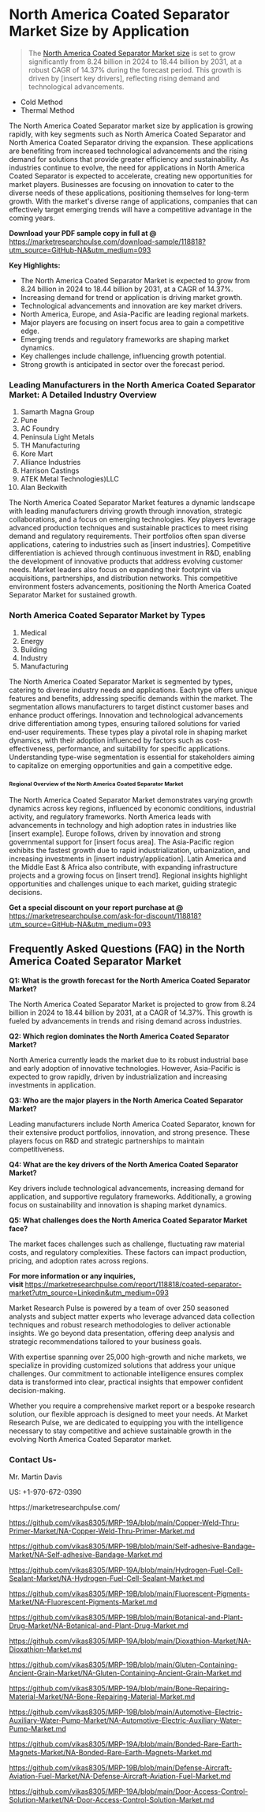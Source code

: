 
<h1>North America Coated Separator Market&nbsp;Size by Application</h1><blockquote><p>The <a href="https://marketresearchpulse.com/download-sample/118818?utm_source=GitHub-NA&amp;utm_medium=093">North America Coated Separator Market size</a> is set to grow significantly from 8.24 billion in 2024 to 18.44 billion by 2031, at a robust CAGR of 14.37% during the forecast period. This growth is driven by [insert key drivers], reflecting rising demand and technological advancements.</p></blockquote><ul><li>Cold Method<li> Thermal Method</li></ul><p>The North America Coated Separator market size by application is growing rapidly, with key segments such as North America Coated Separator and North America Coated Separator driving the expansion. These applications are benefiting from increased technological advancements and the rising demand for solutions that provide greater efficiency and sustainability. As industries continue to evolve, the need for applications in North America Coated Separator is expected to accelerate, creating new opportunities for market players. Businesses are focusing on innovation to cater to the diverse needs of these applications, positioning themselves for long-term growth. With the market's diverse range of applications, companies that can effectively target emerging trends will have a competitive advantage in the coming years.</p><p><strong>Download your PDF sample copy in full at @ </strong><a href="https://marketresearchpulse.com/download-sample/118818?utm_source=GitHub-NA&amp;utm_medium=093">https://marketresearchpulse.com/download-sample/118818?utm_source=GitHub-NA&amp;utm_medium=093</a></p><p><strong>Key Highlights: </strong></p><ul><li>The North America Coated Separator Market is expected to grow from 8.24 billion in 2024 to 18.44 billion by 2031, at a CAGR of 14.37%.</li><li>Increasing demand for trend or application is driving market growth.</li><li>Technological advancements and innovation are key market drivers.</li><li>North America, Europe, and Asia-Pacific are leading regional markets.</li><li>Major players are focusing on insert focus area to gain a competitive edge.</li><li>Emerging trends and regulatory frameworks are shaping market dynamics.</li><li>Key challenges include challenge, influencing growth potential.</li><li>Strong growth is anticipated in sector over the forecast period.</li></ul><h3>Leading Manufacturers in the North America Coated Separator Market: A Detailed Industry Overview</h3><ol><li>Samarth Magna Group</li><li>Pune</li><li>AC Foundry</li><li>Peninsula Light Metals</li><li>TH Manufacturing</li><li>Kore Mart</li><li>Alliance Industries</li><li>Harrison Castings</li><li>ATEK Metal Technologies)LLC</li><li>Alan Beckwith</li></ol><div class="flex max-w-full flex-col flex-grow"><div class="min-h-8 text-message flex w-full flex-col items-end gap-2 whitespace-normal break-words [.text-message+&amp;]:mt-5" dir="auto" data-message-author-role="assistant" data-message-id="fd8432e4-4910-450d-b182-61b7bfb0a01f" data-message-model-slug="gpt-4o"><div class="flex w-full flex-col gap-1 empty:hidden first:pt-[3px]"><div class="markdown prose w-full break-words dark:prose-invert light"><p>The North America Coated Separator Market features a dynamic landscape with leading manufacturers driving growth through innovation, strategic collaborations, and a focus on emerging technologies. Key players leverage advanced production techniques and sustainable practices to meet rising demand and regulatory requirements. Their portfolios often span diverse applications, catering to industries such as [insert industries]. Competitive differentiation is achieved through continuous investment in R&amp;D, enabling the development of innovative products that address evolving customer needs. Market leaders also focus on expanding their footprint via acquisitions, partnerships, and distribution networks. This competitive environment fosters advancements, positioning the North America Coated Separator Market for sustained growth.</p></div></div></div></div><h3>North America Coated Separator Market by Types</h3><ol><li>Medical<li> Energy<li> Building<li> Industry<li> Manufacturing</li></ol><div class="flex max-w-full flex-col flex-grow"><div class="min-h-8 text-message flex w-full flex-col items-end gap-2 whitespace-normal break-words [.text-message+&amp;]:mt-5" dir="auto" data-message-author-role="assistant" data-message-id="084470be-0bb7-4664-bddf-5156b4f41249" data-message-model-slug="gpt-4o-mini"><div class="flex w-full flex-col gap-1 empty:hidden first:pt-[3px]"><div class="markdown prose w-full break-words dark:prose-invert light"><p>The North America Coated Separator Market is segmented by types, catering to diverse industry needs and applications. Each type offers unique features and benefits, addressing specific demands within the market. The segmentation allows manufacturers to target distinct customer bases and enhance product offerings. Innovation and technological advancements drive differentiation among types, ensuring tailored solutions for varied end-user requirements. These types play a pivotal role in shaping market dynamics, with their adoption influenced by factors such as cost-effectiveness, performance, and suitability for specific applications. Understanding type-wise segmentation is essential for stakeholders aiming to capitalize on emerging opportunities and gain a competitive edge.</p></div></div></div></div><h3><span style="font-size: 11px;">Regional Overview of the North America Coated Separator Market</span></h3><div class="flex max-w-full flex-col flex-grow"><div class="min-h-8 text-message flex w-full flex-col items-end gap-2 whitespace-normal break-words [.text-message+&amp;]:mt-5" dir="auto" data-message-author-role="assistant" data-message-id="e9038762-ce64-4e30-91c9-9bd413514231" data-message-model-slug="gpt-4o-mini"><div class="flex w-full flex-col gap-1 empty:hidden first:pt-[3px]"><div class="markdown prose w-full break-words dark:prose-invert light"><p>The North America Coated Separator Market demonstrates varying growth dynamics across key regions, influenced by economic conditions, industrial activity, and regulatory frameworks. North America leads with advancements in technology and high adoption rates in industries like [insert example]. Europe follows, driven by innovation and strong governmental support for [insert focus area]. The Asia-Pacific region exhibits the fastest growth due to rapid industrialization, urbanization, and increasing investments in [insert industry/application]. Latin America and the Middle East &amp; Africa also contribute, with expanding infrastructure projects and a growing focus on [insert trend]. Regional insights highlight opportunities and challenges unique to each market, guiding strategic decisions.</p></div></div></div></div><p><strong>Get a special discount on your report purchase at @ </strong><a href="https://marketresearchpulse.com/ask-for-discount/118818?utm_source=GitHub-NA&amp;utm_medium=093">https://marketresearchpulse.com/ask-for-discount/118818?utm_source=GitHub-NA&amp;utm_medium=093</a></p><h2>Frequently Asked Questions (FAQ) in the North America Coated Separator Market</h2><p><strong>Q1: What is the growth forecast for the North America Coated Separator Market?</strong></p><p>The North America Coated Separator Market is projected to grow from 8.24 billion in 2024 to 18.44 billion by 2031, at a CAGR of 14.37%. This growth is fueled by advancements in trends and rising demand across industries.</p><p><strong>Q2: Which region dominates the North America Coated Separator Market?</strong></p><p>North America currently leads the market due to its robust industrial base and early adoption of innovative technologies. However, Asia-Pacific is expected to grow rapidly, driven by industrialization and increasing investments in application.</p><p><strong>Q3: Who are the major players in the North America Coated Separator Market?</strong></p><p>Leading manufacturers include North America Coated Separator, known for their extensive product portfolios, innovation, and strong presence. These players focus on R&amp;D and strategic partnerships to maintain competitiveness.</p><p><strong>Q4: What are the key drivers of the North America Coated Separator Market?</strong></p><p>Key drivers include technological advancements, increasing demand for application, and supportive regulatory frameworks. Additionally, a growing focus on sustainability and innovation is shaping market dynamics.</p><p><strong>Q5: What challenges does the North America Coated Separator Market face?</strong></p><p>The market faces challenges such as challenge, fluctuating raw material costs, and regulatory complexities. These factors can impact production, pricing, and adoption rates across regions.</p><p><strong>For more information or any inquiries, visit&nbsp;</strong><a href="https://marketresearchpulse.com/report/118818/coated-separator-market?utm_source=Linkedin&utm_medium=093">https://marketresearchpulse.com/report/118818/coated-separator-market?utm_source=Linkedin&utm_medium=093</a></p><p>Market Research Pulse is powered by a team of over 250 seasoned analysts and subject matter experts who leverage advanced data collection techniques and robust research methodologies to deliver actionable insights. We go beyond data presentation, offering deep analysis and strategic recommendations tailored to your business goals.</p><p>With expertise spanning over 25,000 high-growth and niche markets, we specialize in providing customized solutions that address your unique challenges. Our commitment to actionable intelligence ensures complex data is transformed into clear, practical insights that empower confident decision-making.</p><p>Whether you require a comprehensive market report or a bespoke research solution, our flexible approach is designed to meet your needs. At Market Research Pulse, we are dedicated to equipping you with the intelligence necessary to stay competitive and achieve sustainable growth in the evolving North America Coated Separator market.</p><h3><strong>Contact Us-</strong></h3><p>Mr. Martin Davis</p><p>US: +1-970-672-0390</p><p>https://marketresearchpulse.com/</p><p><a href="https://github.com/vikas8305/MRP-19A/blob/main/Copper-Weld-Thru-Primer-Market/NA-Copper-Weld-Thru-Primer-Market.md">https://github.com/vikas8305/MRP-19A/blob/main/Copper-Weld-Thru-Primer-Market/NA-Copper-Weld-Thru-Primer-Market.md</a></p><p><a href="https://github.com/vikas8305/MRP-19B/blob/main/Self-adhesive-Bandage-Market/NA-Self-adhesive-Bandage-Market.md">https://github.com/vikas8305/MRP-19B/blob/main/Self-adhesive-Bandage-Market/NA-Self-adhesive-Bandage-Market.md</a></p><p><a href="https://github.com/vikas8305/MRP-19A/blob/main/Hydrogen-Fuel-Cell-Sealant-Market/NA-Hydrogen-Fuel-Cell-Sealant-Market.md">https://github.com/vikas8305/MRP-19A/blob/main/Hydrogen-Fuel-Cell-Sealant-Market/NA-Hydrogen-Fuel-Cell-Sealant-Market.md</a></p><p><a href="https://github.com/vikas8305/MRP-19B/blob/main/Fluorescent-Pigments-Market/NA-Fluorescent-Pigments-Market.md">https://github.com/vikas8305/MRP-19B/blob/main/Fluorescent-Pigments-Market/NA-Fluorescent-Pigments-Market.md</a></p><p><a href="https://github.com/vikas8305/MRP-19B/blob/main/Botanical-and-Plant-Drug-Market/NA-Botanical-and-Plant-Drug-Market.md">https://github.com/vikas8305/MRP-19B/blob/main/Botanical-and-Plant-Drug-Market/NA-Botanical-and-Plant-Drug-Market.md</a></p><p><a href="https://github.com/vikas8305/MRP-19A/blob/main/Dioxathion-Market/NA-Dioxathion-Market.md">https://github.com/vikas8305/MRP-19A/blob/main/Dioxathion-Market/NA-Dioxathion-Market.md</a></p><p><a href="https://github.com/vikas8305/MRP-19B/blob/main/Gluten-Containing-Ancient-Grain-Market/NA-Gluten-Containing-Ancient-Grain-Market.md">https://github.com/vikas8305/MRP-19B/blob/main/Gluten-Containing-Ancient-Grain-Market/NA-Gluten-Containing-Ancient-Grain-Market.md</a></p><p><a href="https://github.com/vikas8305/MRP-19A/blob/main/Bone-Repairing-Material-Market/NA-Bone-Repairing-Material-Market.md">https://github.com/vikas8305/MRP-19A/blob/main/Bone-Repairing-Material-Market/NA-Bone-Repairing-Material-Market.md</a></p><p><a href="https://github.com/vikas8305/MRP-19B/blob/main/Automotive-Electric-Auxiliary-Water-Pump-Market/NA-Automotive-Electric-Auxiliary-Water-Pump-Market.md">https://github.com/vikas8305/MRP-19B/blob/main/Automotive-Electric-Auxiliary-Water-Pump-Market/NA-Automotive-Electric-Auxiliary-Water-Pump-Market.md</a></p><p><a href="https://github.com/vikas8305/MRP-19A/blob/main/Bonded-Rare-Earth-Magnets-Market/NA-Bonded-Rare-Earth-Magnets-Market.md">https://github.com/vikas8305/MRP-19A/blob/main/Bonded-Rare-Earth-Magnets-Market/NA-Bonded-Rare-Earth-Magnets-Market.md</a></p><p><a href="https://github.com/vikas8305/MRP-19B/blob/main/Defense-Aircraft-Aviation-Fuel-Market/NA-Defense-Aircraft-Aviation-Fuel-Market.md">https://github.com/vikas8305/MRP-19B/blob/main/Defense-Aircraft-Aviation-Fuel-Market/NA-Defense-Aircraft-Aviation-Fuel-Market.md</a></p><p><a href="https://github.com/vikas8305/MRP-19A/blob/main/Door-Access-Control-Solution-Market/NA-Door-Access-Control-Solution-Market.md">https://github.com/vikas8305/MRP-19A/blob/main/Door-Access-Control-Solution-Market/NA-Door-Access-Control-Solution-Market.md</a></p>
